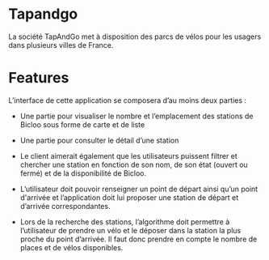 # Tapandgo
La société TapAndGo met à disposition des parcs de vélos pour les usagers dans plusieurs villes de France.

# Features
L’interface de cette application se composera d’au moins deux parties :

- Une partie pour visualiser le nombre et l’emplacement des stations de Bicloo sous forme de carte et de liste

- Une partie pour consulter le détail d’une station

- Le client aimerait également que les utilisateurs puissent filtrer et chercher une station en fonction
de son nom, de son état (ouvert ou fermé) et de la disponibilité de Bicloo.

- L’utilisateur doit pouvoir renseigner un point de départ ainsi qu’un point d'arrivée et l’application
doit lui proposer une station de départ et d’arrivée correspondantes.

- Lors de la recherche des stations, l’algorithme doit permettre à l’utilisateur de prendre un vélo et le
déposer dans la station la plus proche du point d’arrivée. Il faut donc prendre en compte le nombre
de places et de vélos disponibles.
